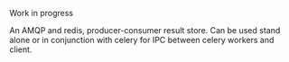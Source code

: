 Work in progress

An AMQP and redis, producer-consumer result store.
Can be used stand alone or in conjunction with celery for IPC between celery workers and client.
